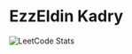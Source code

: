 # EzzEldin Kadry

![LeetCode Stats](https://leetcard.jacoblin.cool/EzzEldinKadry?theme=unicorn&font=Concert%20One&ext=contest)



